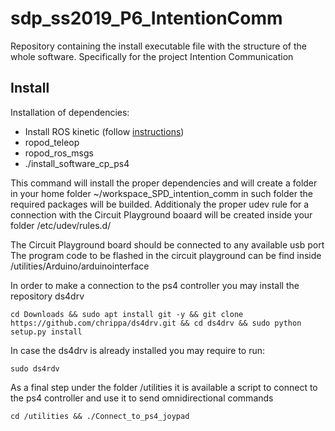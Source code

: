 # sdp_ss2019_P6_IntentionComm
Repository containing the install executable file with the structure of the whole software. Specifically for the project Intention Communication

## Install

Installation of dependencies:
- Install ROS kinetic (follow [instructions](http://wiki.ros.org/kinetic/Installation))
- ropod_teleop
- ropod_ros_msgs
- ./install_software_cp_ps4

This command will install the proper dependencies and will create a folder in your home folder ~/workspace_SPD_intention_comm
in such folder the required packages will be builded.
Additionaly the proper udev rule for a connection with the Circuit Playground boaard will be created inside your folder /etc/udev/rules.d/

The Circuit Playground board should be connected to any available usb port 
The program code to be flashed in the circuit playground can be find inside /utilities/Arduino/arduinointerface

In order to make a connection to the ps4 controller you may install the repository ds4drv

```
cd Downloads && sudo apt install git -y && git clone https://github.com/chrippa/ds4drv.git && cd ds4drv && sudo python setup.py install
```

In case the ds4drv is already installed you may require to run:
```
sudo ds4rdv
```

As a final step under the folder /utilities it is available a script to connect to the ps4 controller and use it to send omnidirectional commands
```
cd /utilities && ./Connect_to_ps4_joypad
```
